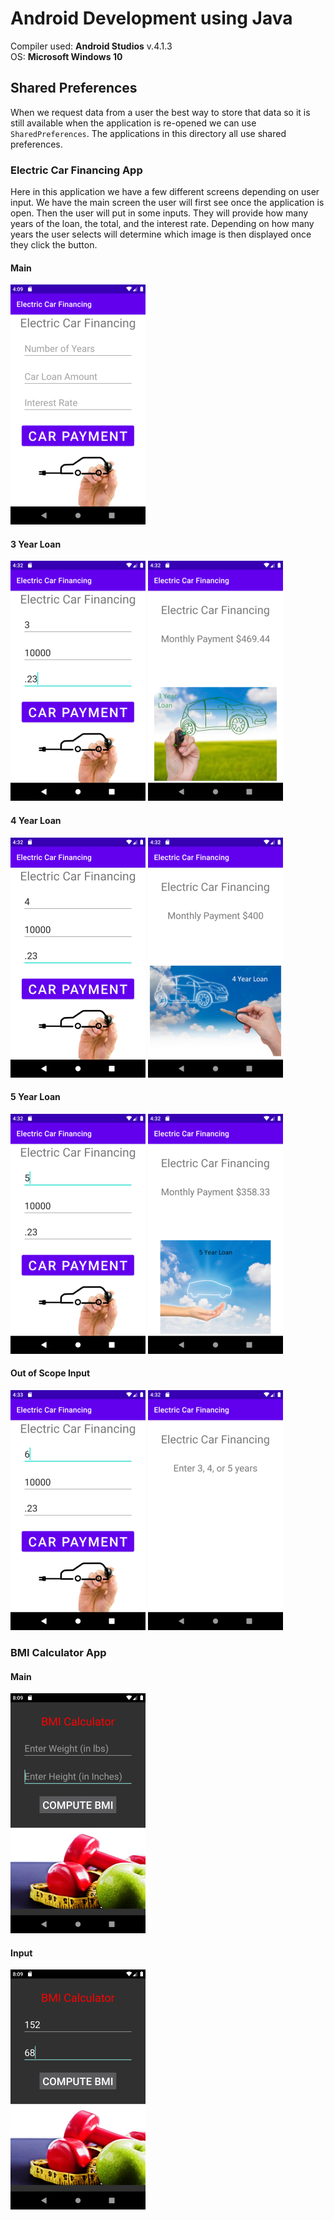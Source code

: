 # Android Development using Java

Compiler used: **Android Studios** v.4.1.3 <br />
OS: **Microsoft Windows 10**

## Shared Preferences

When we request data from a user the best way to store that data so it is still available when the application is re-opened we can use `SharedPreferences`. The applications in this directory all use shared preferences.


### Electric Car Financing App

Here in this application we have a few different screens depending on user input. We have the main screen the user will first see once the application is open. Then the user will put in some inputs. They will provide how many years of the loan, the total, and the interest rate. Depending on how many years the user selects will determine which image is then displayed once they click the button. 


#### Main

![Main](https://github.com/aquaman48/Android-Apps/blob/main/Screenshots/Electric-Car-Financing-App/Electric_Car_Main.png)

#### 3 Year Loan 

![3Input](https://github.com/aquaman48/Android-Apps/blob/main/Screenshots/Electric-Car-Financing-App/Electric_Car_Input3.png) ![3Result](https://github.com/aquaman48/Android-Apps/blob/main/Screenshots/Electric-Car-Financing-App/Electric_Car_Input3_Result.png)

#### 4 Year Loan 

![4Input](https://github.com/aquaman48/Android-Apps/blob/main/Screenshots/Electric-Car-Financing-App/Electric_Car_Input4.png) ![4Result](https://github.com/aquaman48/Android-Apps/blob/main/Screenshots/Electric-Car-Financing-App/Electric_Car_Input4_Results.png)

#### 5 Year Loan

![5Input](https://github.com/aquaman48/Android-Apps/blob/main/Screenshots/Electric-Car-Financing-App/Electric_Car_Input5.png) ![5Result](https://github.com/aquaman48/Android-Apps/blob/main/Screenshots/Electric-Car-Financing-App/Electric_Car_Input5_Results.png)

#### Out of Scope Input

![NoScopeIn](https://github.com/aquaman48/Android-Apps/blob/main/Screenshots/Electric-Car-Financing-App/Electric_Car_Input6_Results.png) ![NoScopeResult](https://github.com/aquaman48/Android-Apps/blob/main/Screenshots/Electric-Car-Financing-App/Electric_Car_Input6.png)

### BMI Calculator App


#### Main

![Main](https://github.com/aquaman48/Android-Apps/blob/main/Screenshots/BMI-Calculator-Shared-Pref/BMI_Calculator_Main.png)

#### Input

![Input1](https://github.com/aquaman48/Android-Apps/blob/main/Screenshots/BMI-Calculator-Shared-Pref/BMI_Calculator_Inputs.png)
